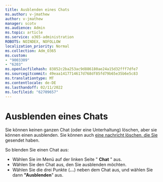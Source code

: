 ```yaml
---
title: Ausblenden eines Chats
ms.author: v-jmathew
author: v-jmathew
manager: scotv
ms.audience: Admin
ms.topic: article
ms.service: o365-administration
ROBOTS: NOINDEX, NOFOLLOW
localization_priority: Normal
ms.collection: Adm_O365
ms.custom:
- "9003309"
- "6203"
ms.openlocfilehash: 83852c2ba253ac9d886180ae24a15d32fff7dfe7
ms.sourcegitcommit: 49eaa1417714617d768df85fd79b65e35b6e5c83
ms.translationtype: MT
ms.contentlocale: de-DE
ms.lasthandoff: 02/11/2022
ms.locfileid: "62709657"
---
```

# <a name="hide-a-chat"></a>Ausblenden eines Chats

Sie können keinen ganzen Chat (oder eine Unterhaltung) löschen, aber sie können einen ausblenden. Sie können auch [eine nachricht löschen, die Sie](https://support.office.com/client/delete-a-message-you-have-sent-67bd76a5-04e7-46ea-9ef0-5800865cb8f3) gesendet haben.

So blenden Sie einen Chat aus:

- Wählen Sie im Menü auf der linken Seite " **Chat** " aus.
- Wählen Sie den Chat aus, den Sie ausblenden möchten.
- Wählen Sie die drei Punkte (**...**) neben dem Chat aus, und wählen Sie dann **"Ausblenden**" aus.
